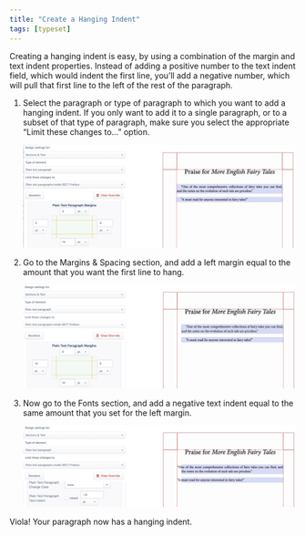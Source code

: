 ```yaml
---
title: "Create a Hanging Indent"
tags: [typeset]
---
```

 
<html><body><section data-type="chapter" class="hsecchapter" data-hederis-type="hsecchapter" id="hanging-indent" data-pi-attrs="id: hanging-indent; data-tags: typeset;" role="doc-chapter" data-tags="typeset" data-author-name=" " data-book-title=" " title="Create a Hanging Indent"><p class="hblkp" data-hederis-type="hblkp" id="pnwNBrvGI">Creating a hanging indent is easy, by using a combination of the margin and text indent properties. Instead of adding a positive number to the text indent field, which would indent the first line, you&#8217;ll add a negative number, which will pull that first line to the left of the rest of the paragraph.</p><ol class="hwprnumlist" data-hederis-type="hwprnumlist" id="pFDLD96LE"><li class="hblkoli" data-hederis-type="hblkoli" id="liuebMTO4O"><p class="hblkoli" data-hederis-type="hblklip" id="pz7bWsEMt">Select the paragraph or type of paragraph to which you want to add a hanging indent. If you only want to add it to a single paragraph, or to a subset of that type of paragraph, make sure you select the appropriate &#8220;Limit these changes to&#8230;&#8221; option.</p><img data-hederis-type="hblkimg" class="hblkimg" id="prrqo62Eb" src="/images/hanging1.png" data-img-src="/images/hanging1.png"/></li><li class="hblkoli" data-hederis-type="hblkoli" id="ligYxbuUT1"><p class="hblkoli" data-hederis-type="hblklip" id="pLZoWcGRt">Go to the Margins &amp; Spacing section, and add a left margin equal to the amount that you want the first line to hang.</p><img data-hederis-type="hblkimg" class="hblkimg" id="pVb8FTQke" src="/images/hanging2.png" data-img-src="/images/hanging2.png"/></li><li class="hblkoli" data-hederis-type="hblkoli" id="liHsF7meqc"><p class="hblkoli" data-hederis-type="hblklip" id="pnotdBDhK">Now go to the Fonts section, and add a negative text indent equal to the same amount that you set for the left margin.</p><img data-hederis-type="hblkimg" class="hblkimg" id="pURRlwJX1" src="/images/hanging3.png" data-img-src="/images/hanging3.png"/></li></ol><p class="hblkp" data-hederis-type="hblkp" id="pzRTBgDva">Viola! Your paragraph now has a hanging indent.</p></section></body></html>
